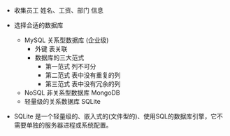 - 收集员工 姓名、工资、部门 信息
  
- 选择合适的数据库
  - MySQL 关系型数据库 (企业级)
    - 外键 表关联
    - 数据库的三大范式
      - 第一范式 列不可分
      - 第二范式 表中没有重复的列
      - 第三范式 表中没有冗余的列
  - NoSQL 非关系型数据库 MongoDB 
  - 轻量级的关系数据库 SQLite

- SQLite 是一个轻量级的、嵌入式的(文件型的)、使用SQL的数据库引擎，它不需要单独的服务器进程或系统配置。